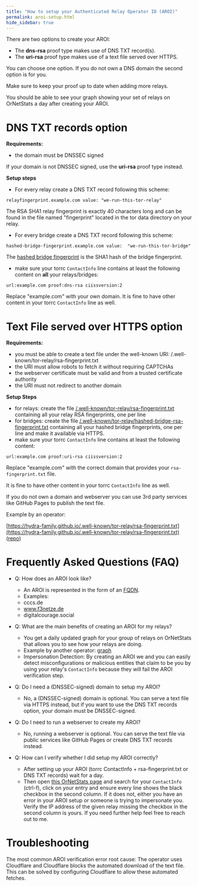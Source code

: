 ```yaml
---
title: "How to setup your Authenticated Relay Operator ID (AROI)"
permalink: aroi-setup.html
hide_sidebar: true
---
```


There are two options to create your AROI:

* The **dns-rsa** proof type makes use of DNS TXT record(s).
* The **uri-rsa** proof type makes use of a text file served over HTTPS.

You can choose one option. If you do not own a DNS domain the second option is for you.

Make sure to keep your proof up to date when adding more relays.

You should be able to see your graph showing your set of relays on OrNetStats a day after creating your AROI.

# DNS TXT records option

**Requirements:**

* the domain must be DNSSEC signed

If your domain is not DNSSEC signed, use the **uri-rsa** proof type instead.

**Setup steps**

* For every relay create a DNS TXT record following this scheme:
```
relayfingerprint.example.com value: "we-run-this-tor-relay"
```
The RSA SHA1 relay fingerprint is exactly 40 characters long and can be found in the file named 
"fingerprint" located in the tor data directory on your relay.

* For every bridge create a DNS TXT record following this scheme:
```
hashed-bridge-fingerprint.example.com value:  "we-run-this-tor-bridge"
```
The [hashed bridge fingerprint](https://metrics.torproject.org/onionoo.html#details_bridge_hashed_fingerprint) is the SHA1 hash of the bridge fingerprint.

* make sure your torrc ``ContactInfo`` line contains at least the following content on **all** your relays/bridges:
```
url:example.com proof:dns-rsa ciissversion:2
```
Replace "example.com" with your own domain.
It is fine to have other content in your torrc `ContactInfo` line as well.


# Text File served over HTTPS option

**Requirements:**

* you must be able to create a text file under the well-known URI:
/.well-known/tor-relay/rsa-fingerprint.txt
* the URI must allow robots to fetch it without requiring CAPTCHAs
* the webserver certificate must be valid and from a trusted certificate authority
* the URI must not redirect to another domain

**Setup Steps**

* for relays: create the file [/.well-known/tor-relay/rsa-fingerprint.txt](https://gitlab.torproject.org/tpo/core/torspec/-/blob/main/proposals/326-tor-relay-well-known-uri-rfc8615.md#well-knowntor-relayrsa-fingerprinttxt) containing all your relay RSA fingerprints, one per line
* for bridges: create the file [/.well-known/tor-relay/hashed-bridge-rsa-fingerprint.txt](https://gitlab.torproject.org/tpo/core/torspec/-/blob/main/proposals/326-tor-relay-well-known-uri-rfc8615.md#well-knowntor-relayhashed-bridge-rsa-fingerprinttxt) containing all your hashed bridge fingerprints, one per line
and make it available via HTTPS.
* make sure your torrc `ContactInfo` line contains at least the following content:

```
url:example.com proof:uri-rsa ciissversion:2 
```

Replace "example.com" with the correct domain that provides your `rsa-fingerprint.txt` file.

It is fine to have other content in your torrc `ContactInfo` line as well.

If you do not own a domain and webserver you can use 3rd party services like GitHub Pages to publish the text file.

Example by an operator:

[https://hydra-family.github.io/.well-known/tor-relay/rsa-fingerprint.txt](https://hydra-family.github.io/.well-known/tor-relay/rsa-fingerprint.txt) ([repo](https://github.com/hydra-family/hydra-family.github.io/blob/main/rsa-fingerprint.txt))

# Frequently Asked Questions (FAQ)

* Q: How does an AROI look like?

  * An AROI is represented in the form of an [FQDN](https://en.wikipedia.org/wiki/Fully_qualified_domain_name).
  * Examples:
  * cccs.de
  * www.f3netze.de
  * digitalcourage.social

* Q: What are the main benefits of creating an AROI for my relays?

  * You get a daily updated graph for your group of relays on OrNetStats that allows you to see how your relays are doing.
  * Example by another operator: [graph](https://nusenu.github.io/OrNetStats/nothingtohide.nl.html)
  * Impersonation Detection: By creating an AROI we and you can easily detect misconfigurations or malicious entities that claim to be you by using your relay's `ContactInfo`
    because they will fail the AROI verification step.

* Q: Do I need a (DNSSEC-signed) domain to setup my AROI?

  * No, a (DNSSEC-signed) domain is optional. You can serve a text file via HTTPS instead, but if you want to use the DNS TXT records option, your domain must be DNSSEC-signed.

* Q: Do I need to run a webserver to create my AROI?

  * No, running a webserver is optional. You can serve the text file via public services like GitHub Pages or create DNS TXT records instead.

* Q: How can I verify whether I did setup my AROI correctly?

  * After setting up your AROI (torrc ContactInfo + rsa-fingerprint.txt or DNS TXT records) wait for a day.
  * Then open [this OrNetStats page](https://nusenu.github.io/OrNetStats/w/misc/families-by-bandwidth.html) and search for your `ContactInfo` (ctrl-f),
    click on your entry and ensure every line shows the black checkbox in the second column. If it does not, either you have an error in your AROI setup or someone is trying to impersonate you.
    Verify the IP address of the given relay missing the checkbox in the second column is yours. If you need further help feel free to reach out to me.

# Troubleshooting

The most common AROI verification error root cause: The operator uses Cloudflare and Cloudflare blocks the automated download of the text file.
This can be solved by configuring Cloudflare to allow these automated fetches.
